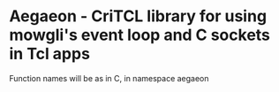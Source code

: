 # Aegaeon - CriTCL library for using mowgli's event loop and C sockets in Tcl apps

Function names will be as in C, in namespace aegaeon
